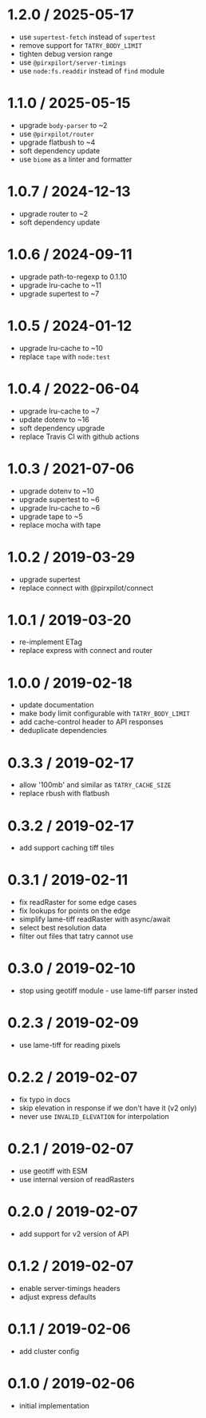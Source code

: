
1.2.0 / 2025-05-17
==================

 * use `supertest-fetch` instead of `supertest`
 * remove support for `TATRY_BODY_LIMIT`
 * tighten debug version range
 * use `@pirxpilort/server-timings`
 * use `node:fs.readdir` instead of `find` module

1.1.0 / 2025-05-15
==================

 * upgrade `body-parser` to ~2
 * use `@pirxpilot/router`
 * upgrade flatbush to ~4
 * soft dependency update
 * use `biome` as a linter and formatter

1.0.7 / 2024-12-13
==================

 * upgrade router to ~2
 * soft dependency update

1.0.6 / 2024-09-11
==================

 * upgrade path-to-regexp to 0.1.10
 * upgrade lru-cache to ~11
 * upgrade supertest to ~7

1.0.5 / 2024-01-12
==================

 * upgrade lru-cache to ~10
 * replace `tape` with `node:test`

1.0.4 / 2022-06-04
==================

 * upgrade lru-cache to ~7
 * update dotenv to ~16
 * soft dependency upgrade
 * replace Travis CI with github actions

1.0.3 / 2021-07-06
==================

 * upgrade dotenv to ~10
 * upgrade supertest to ~6
 * upgrade lru-cache to ~6
 * upgrade tape to ~5
 * replace mocha with tape

1.0.2 / 2019-03-29
==================

 * upgrade supertest
 * replace connect with @pirxpilot/connect

1.0.1 / 2019-03-20
==================

 * re-implement ETag
 * replace express with connect and router

1.0.0 / 2019-02-18
==================

 * update documentation
 * make body limit configurable with `TATRY_BODY_LIMIT`
 * add cache-control header to API responses
 * deduplicate dependencies

0.3.3 / 2019-02-17
==================

 * allow '100mb' and similar as `TATRY_CACHE_SIZE`
 * replace rbush with flatbush

0.3.2 / 2019-02-17
==================

 * add support caching tiff tiles

0.3.1 / 2019-02-11
==================

 * fix readRaster for some edge cases
 * fix lookups for points on the edge
 * simplify lame-tiff readRaster with async/await
 * select best resolution data
 * filter out files that tatry cannot use

0.3.0 / 2019-02-10
==================

 * stop using geotiff module - use lame-tiff parser insted

0.2.3 / 2019-02-09
==================

 * use lame-tiff for reading pixels

0.2.2 / 2019-02-07
==================

 * fix typo in docs
 * skip elevation in response if we don't have it (v2 only)
 * never use `INVALID_ELEVATION` for interpolation

0.2.1 / 2019-02-07
==================

 * use geotiff with ESM
 * use internal version of readRasters

0.2.0 / 2019-02-07
==================

 * add support for v2 version of API

0.1.2 / 2019-02-07
==================

 * enable server-timings headers
 * adjust express defaults

0.1.1 / 2019-02-06
==================

 * add cluster config

0.1.0 / 2019-02-06
==================

 * initial implementation
